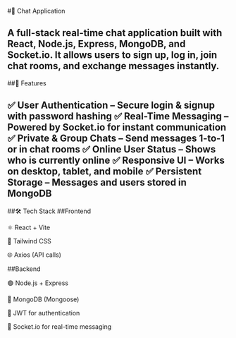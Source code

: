 #💬 Chat Application

A full-stack real-time chat application built with React, Node.js, Express, MongoDB, and Socket.io.
It allows users to sign up, log in, join chat rooms, and exchange messages instantly.
---

##🚀 Features

✅ User Authentication – Secure login & signup with password hashing
✅ Real-Time Messaging – Powered by Socket.io for instant communication
✅ Private & Group Chats – Send messages 1-to-1 or in chat rooms
✅ Online User Status – Shows who is currently online
✅ Responsive UI – Works on desktop, tablet, and mobile
✅ Persistent Storage – Messages and users stored in MongoDB
---

##🛠 Tech Stack
##Frontend

⚛️ React + Vite

🎨 Tailwind CSS

🌐 Axios (API calls)


##Backend

🟢 Node.js + Express

💾 MongoDB (Mongoose)

🔐 JWT for authentication

📡 Socket.io for real-time messaging

